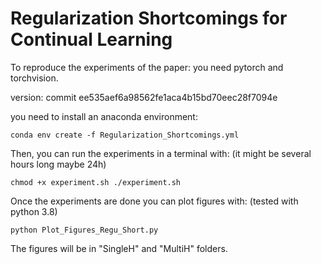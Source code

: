 

# Regularization Shortcomings for Continual Learning

To reproduce the experiments of the paper:
you need pytorch and torchvision.

version:
commit ee535aef6a98562fe1aca4b15bd70eec28f7094e 

you need to install an anaconda environment:

``
conda env create -f Regularization_Shortcomings.yml
``

Then, you can run the experiments in a terminal with: (it might be several hours long maybe 24h)

``
chmod +x experiment.sh
./experiment.sh
``

Once the experiments are done you can plot figures with: (tested with python 3.8)

``
python Plot_Figures_Regu_Short.py
``

The figures will be in "SingleH" and "MultiH" folders.